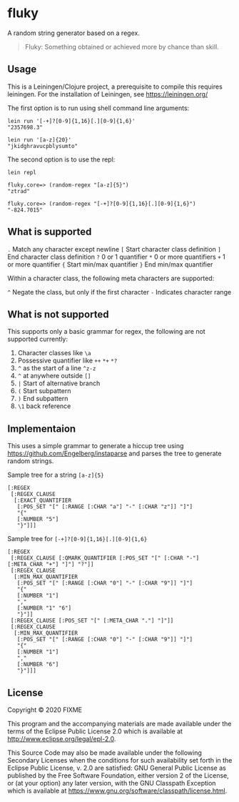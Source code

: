 # fluky

A random string generator based on a regex.

> Fluky: Something obtained or achieved more by chance than skill.

## Usage

This is a Leiningen/Clojure project, a prerequisite to compile this requires
leiningen. For the installation of Leiningen, see https://leiningen.org/

The first option is to run using shell command line arguments:
```
lein run '[-+]?[0-9]{1,16}[.][0-9]{1,6}'
"2357698.3"

lein run '[a-z]{20}'
"jkidghravucpblysumto"
```

The second option is to use the repl:
```
lein repl

fluky.core=> (random-regex "[a-z]{5}")
"ztrad"

fluky.core=> (random-regex "[-+]?[0-9]{1,16}[.][0-9]{1,6}")
"-824.7015"
```

## What is supported

`.` Match any character except newline
`[` Start character class definition
`]` End character class definition
`?` 0 or 1 quantifier
`*` 0 or more quantifiers
`+` 1 or more quantifier
`{` Start min/max quantifier
`}` End min/max quantifier

Within a character class, the following meta characters are supported:

`^` Negate the class, but only if the first character
`-` Indicates character range

## What is not supported

This supports only a basic grammar for regex, the following are not supported currently:
1. Character classes like `\a`
2. Possessive quantifier like `++` `*+` `*?`
3. `^` as the start of a line `^z-z`
4. `^` at anywhere outside `[]`
5. `|` Start of alternative branch
6. `(` Start subpattern
7. `)` End subpattern
8. `\1` back reference

## Implementaion

This uses a simple grammar to generate a hiccup tree using
https://github.com/Engelberg/instaparse and parses the tree to generate random strings.

Sample tree for a string `[a-z]{5}`
```
[:REGEX
 [:REGEX_CLAUSE
  [:EXACT_QUANTIFIER
   [:POS_SET "[" [:RANGE [:CHAR "a"] "-" [:CHAR "z"]] "]"]
   "{"
   [:NUMBER "5"]
   "}"]]]
```

Sample tree for `[-+]?[0-9]{1,16}[.][0-9]{1,6}`
```
[:REGEX
 [:REGEX_CLAUSE [:QMARK_QUANTIFIER [:POS_SET "[" [:CHAR "-"] [:META_CHAR "+"] "]"] "?"]]
 [:REGEX_CLAUSE
  [:MIN_MAX_QUANTIFIER
   [:POS_SET "[" [:RANGE [:CHAR "0"] "-" [:CHAR "9"]] "]"]
   "{"
   [:NUMBER "1"]
   ","
   [:NUMBER "1" "6"]
   "}"]]
 [:REGEX_CLAUSE [:POS_SET "[" [:META_CHAR "."] "]"]]
 [:REGEX_CLAUSE
  [:MIN_MAX_QUANTIFIER
   [:POS_SET "[" [:RANGE [:CHAR "0"] "-" [:CHAR "9"]] "]"]
   "{"
   [:NUMBER "1"]
   ","
   [:NUMBER "6"]
   "}"]]]
```

## License

Copyright © 2020 FIXME

This program and the accompanying materials are made available under the
terms of the Eclipse Public License 2.0 which is available at
http://www.eclipse.org/legal/epl-2.0.

This Source Code may also be made available under the following Secondary
Licenses when the conditions for such availability set forth in the Eclipse
Public License, v. 2.0 are satisfied: GNU General Public License as published by
the Free Software Foundation, either version 2 of the License, or (at your
option) any later version, with the GNU Classpath Exception which is available
at https://www.gnu.org/software/classpath/license.html.
